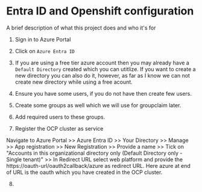 
# Entra ID and Openshift configuration

A brief description of what this project does and who it's for

1. Sign in to Azure Portal

2. Click on `Azure Entra ID`

3. If you are using a free tier azure account then you may already have a `Default Directory` created which you can utitlize. If you want to create a new directory you can also do it, however, as far as I know we can not create new directory while using a free acount.

4. Ensure you have some users, if you do not have then create few users.

5. Create some groups as well which we will use for groupclaim later.

6. Add required users to these groups.

7. Register the OCP cluster as service 

Navigate to Azure Portal >> Azure Entra ID >> Your Directory >> Manage >> App registration >> New Registration >> Provide a name >> Tick on "Accounts in this organizational directory only (Default Directory only - Single tenant)" >> In Redirect URL select web platform and provide the https://oauth-url/oauth2callback/azure as redirect URL. Here azure at end of URL is the oauth which you have created in the OCP cluster.

8. 
